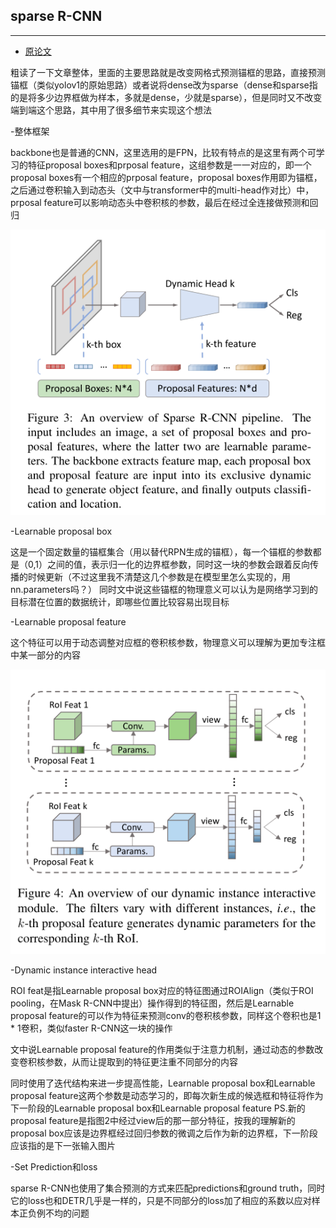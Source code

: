 ## sparse R-CNN
***

- [原论文](https://github.com/wmhwmh521/reading-paper/blob/main/paper/sparse%20R-CNN/3sparse_rcnn.pdf)


粗读了一下文章整体，里面的主要思路就是改变网格式预测锚框的思路，直接预测锚框（类似yolov1的原始思路）或者说将dense改为sparse（dense和sparse指的是将多少边界框做为样本，多就是dense，少就是sparse），但是同时又不改变端到端这个思路，其中用了很多细节来实现这个想法

-整体框架

backbone也是普通的CNN，这里选用的是FPN，比较有特点的是这里有两个可学习的特征proposal boxes和prposal feature，这组参数是一一对应的，即一个proposal boxes有一个相应的prposal feature，proposal boxes作用即为锚框，之后通过卷积输入到动态头（文中与transformer中的multi-head作对比）中，prposal feature可以影响动态头中卷积核的参数，最后在经过全连接做预测和回归

![image](https://github.com/wmhwmh521/reading-paper/blob/main/paper/sparse%20R-CNN/1.png)

-Learnable proposal box

这是一个固定数量的锚框集合（用以替代RPN生成的锚框），每一个锚框的参数都是（0,1）之间的值，表示归一化的边界框参数，同时这一块的参数会跟着反向传播的时候更新（不过这里我不清楚这几个参数是在模型里怎么实现的，用nn.parameters吗？）
同时文中说这些锚框的物理意义可以认为是网络学习到的目标潜在位置的数据统计，即哪些位置比较容易出现目标

-Learnable proposal feature

这个特征可以用于动态调整对应框的卷积核参数，物理意义可以理解为更加专注框中某一部分的内容

![image](https://github.com/wmhwmh521/reading-paper/blob/main/paper/sparse%20R-CNN/2.png)

-Dynamic instance interactive head

ROI feat是指Learnable proposal box对应的特征图通过ROIAlign（类似于ROI pooling，在Mask R-CNN中提出）操作得到的特征图，然后是Learnable proposal feature的可以作为特征来预测conv的卷积核参数，同样这个卷积也是1 * 1卷积，类似faster R-CNN这一块的操作

文中说Learnable proposal feature的作用类似于注意力机制，通过动态的参数改变卷积核参数，从而让提取到的特征更注重不同部分的内容

同时使用了迭代结构来进一步提高性能，Learnable proposal box和Learnable proposal feature这两个参数是动态学习的，即每次新生成的候选框和特征将作为下一阶段的Learnable proposal box和Learnable proposal feature
PS.新的proposal feature是指图2中经过view后的那一部分特征，按我的理解新的proposal box应该是边界框经过回归参数的微调之后作为新的边界框，下一阶段应该指的是下一张输入图片

-Set Prediction和loss

sparse R-CNN也使用了集合预测的方式来匹配predictions和ground truth，同时它的loss也和DETR几乎是一样的，只是不同部分的loss加了相应的系数以应对样本正负例不均的问题

